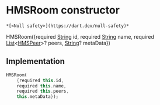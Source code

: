 


# HMSRoom constructor




    *[<Null safety>](https://dart.dev/null-safety)*



HMSRoom({required [String](https://api.flutter.dev/flutter/dart-core/String-class.html) id, required [String](https://api.flutter.dev/flutter/dart-core/String-class.html) name, required [List](https://api.flutter.dev/flutter/dart-core/List-class.html)&lt;[HMSPeer](../../hmssdk_flutter/HMSPeer-class.md)>? peers, [String](https://api.flutter.dev/flutter/dart-core/String-class.html)? metaData})





## Implementation

```dart
HMSRoom(
    {required this.id,
    required this.name,
    required this.peers,
    this.metaData});
```







